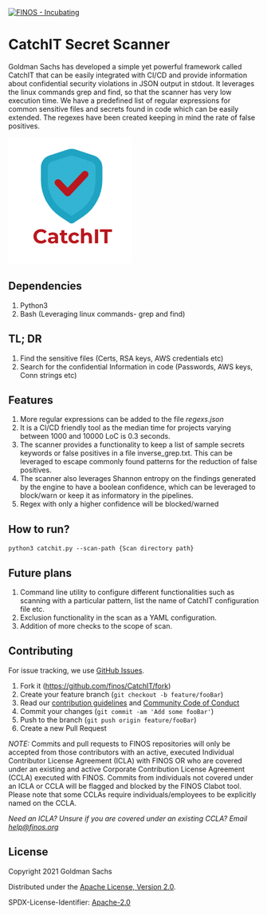 [![FINOS - Incubating](https://cdn.jsdelivr.net/gh/finos/contrib-toolbox@master/images/badge-incubating.svg)](https://finosfoundation.atlassian.net/wiki/display/FINOS/Incubating)

# CatchIT Secret Scanner

Goldman Sachs has developed a simple yet powerful framework called CatchIT that can be easily integrated with CI/CD and provide information about confidential security violations in JSON output in stdout. It leverages the linux commands grep and find, so that the scanner has very low execution time. We have a predefined list of regular expressions for common sensitive files and secrets found in code which can be easily extended. The regexes have been created keeping in mind the rate of false positives.

![Image CatchIT](catchit-logo.png)

## Dependencies
1. Python3
2. Bash (Leveraging linux commands- grep and find)

## TL; DR
1. Find the sensitive files (Certs, RSA keys, AWS credentials etc)
2. Search for the confidential Information in code (Passwords, AWS keys, Conn strings etc)

## Features
1. More regular expressions can be added to the file <i>regexs.json</i>
2. It is a CI/CD friendly tool as the median time for projects varying between 1000 and 10000 LoC is 0.3 seconds.
3. The scanner provides a functionality to keep a list of sample secrets keywords or false positives in a file inverse_grep.txt. This can be leveraged to escape commonly found patterns for the reduction of false positives.
4. The scanner also leverages Shannon entropy on the findings generated by the engine to have a boolean confidence, which can be leveraged to block/warn or keep it as informatory in the pipelines.
5. Regex with only a higher confidence will be blocked/warned  

## How to run?

```
python3 catchit.py --scan-path {Scan directory path}
```

## Future plans
1. Command line utility to configure different functionalities such as scanning with a particular pattern, list the name of CatchIT configuration file etc.
2. Exclusion functionality in the scan as a YAML configuration.
3. Addition of more checks to the scope of scan.

## Contributing
For issue tracking, we use [GitHub Issues](https://github.com/finos/CatchIT/issues).

1. Fork it (<https://github.com/finos/CatchIT/fork>)
2. Create your feature branch (`git checkout -b feature/fooBar`)
3. Read our [contribution guidelines](.github/CONTRIBUTING.md) and [Community Code of Conduct](https://www.finos.org/code-of-conduct)
4. Commit your changes (`git commit -am 'Add some fooBar'`)
5. Push to the branch (`git push origin feature/fooBar`)
6. Create a new Pull Request

_NOTE:_ Commits and pull requests to FINOS repositories will only be accepted from those contributors with an active, executed Individual Contributor License Agreement (ICLA) with FINOS OR who are covered under an existing and active Corporate Contribution License Agreement (CCLA) executed with FINOS. Commits from individuals not covered under an ICLA or CCLA will be flagged and blocked by the FINOS Clabot tool. Please note that some CCLAs require individuals/employees to be explicitly named on the CCLA.

*Need an ICLA? Unsure if you are covered under an existing CCLA? Email [help@finos.org](mailto:help@finos.org)*


## License

Copyright 2021 Goldman Sachs

Distributed under the [Apache License, Version 2.0](http://www.apache.org/licenses/LICENSE-2.0).

SPDX-License-Identifier: [Apache-2.0](https://spdx.org/licenses/Apache-2.0)
